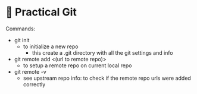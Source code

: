 # 📓 Practical Git

Commands:
- git init
    - to initialize a new repo
        - this create a .git directory with all the git settings and info
- git remote add <(url to remote repo)>
    - to setup a remote repo on current local repo
- git remote -v 
    - see upstream repo info: to check if the remote repo urls were added correctly
